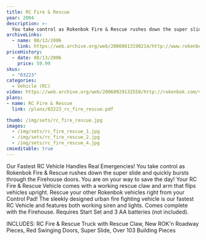 ```yaml
---
title: RC Fire & Rescue
year: 2004
description: >-
  You take control as Rokenbok Fire & Rescue rushes down the super slide and quickly bursts through the Firehouse doors. You are on your way to save the day! Your RC Fire & Rescue Vehicle comes with a working rescue claw and arm that flips vehicles upright. Rescue your other Rokenbok vehicles right from your Control Pad!
archiveLinks:
  - name: 08/13/2006
    link: https://web.archive.org/web/20060813190214/http://www.rokenbok.com/catalog/pd_03223.html
priceHistory:
  - date: 08/13/2006
    price: 59.99
skus:
  - "03223"
categories: 
  - Vehicle (RC)
video: https://web.archive.org/web/20060929132558/http://rokenbok.com/vids/FireRok307KbSec.wmv
plans:
- name: RC Fire & Rescue
  link: /plans/03223_rc_fire_rescue.pdf

thumb: /img/sets/rc_fire_rescue.jpg
images:
  - /img/sets/rc_fire_rescue_1.jpg
  - /img/sets/rc_fire_rescue_2.jpg
  - /img/sets/rc_fire_rescue_4.jpg
cmseditable: true
---
```

Our Fastest RC Vehicle Handles Real Emergencies!
You take control as Rokenbok Fire & Rescue rushes down the super slide and quickly bursts through the Firehouse doors. You are on your way to save the day! Your RC Fire & Rescue Vehicle comes with a working rescue claw and arm that flips vehicles upright. Rescue your other Rokenbok vehicles right from your Control Pad! The sleekly designed urban fire fighting vehicle is our fastest RC Vehicle and features both working siren and lights. Comes complete with the Firehouse. Requires Start Set and 3 AA batteries (not included).

INCLUDES:
RC Fire & Rescue Truck with Rescue Claw, New ROK'n Roadway Pieces, Red Swinging Doors, Super Slide, Over 103 Building Pieces
